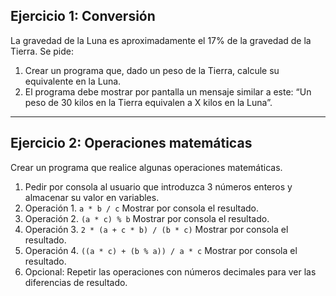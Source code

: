 ## Ejercicio 1: Conversión

La gravedad de la Luna es aproximadamente el 17% de la gravedad de la Tierra. Se pide:

1. Crear un programa que, dado un peso de la Tierra, calcule su equivalente en la Luna.
2. El programa debe mostrar por pantalla un mensaje similar a este: “Un peso de 30 kilos en la Tierra equivalen a X kilos en la Luna”.

---

## Ejercicio 2: Operaciones matemáticas

Crear un programa que realice algunas operaciones matemáticas.

1. Pedir por consola al usuario que introduzca 3 números enteros y almacenar su valor en variables.
2. Operación 1. `a * b / c` Mostrar por consola el resultado.
3. Operación 2. `(a * c) % b` Mostrar por consola el resultado.
4. Operación 3. `2 * (a + c * b) / (b * c)` Mostrar por consola el resultado.
5. Operación 4. `((a * c) + (b % a)) / a * c` Mostrar por consola el resultado.
6. Opcional: Repetir las operaciones con números decimales para ver las diferencias de resultado.
